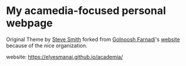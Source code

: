 # My acamedia-focused personal webpage

Original Theme by [Steve Smith](https://github.com/orderedlist) 
forked from [Golnoosh Farnadi](https://github.com/gfarnadi)'s [website](gfarnadi.github.io) because of the nice organization.

website: https://elyesmanai.github.io/academia/
